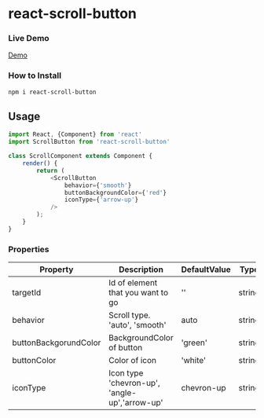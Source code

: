 # react-scroll-button


### Live Demo

[Demo](https://isagul.github.io/react-scroll-button/)

### How to Install

```bash
npm i react-scroll-button
```

## Usage 

```javascript
import React, {Component} from 'react'
import ScrollButton from 'react-scroll-button'

class ScrollComponent extends Component {
    render() {
        return (
            <ScrollButton 
                behavior={'smooth'} 
                buttonBackgroundColor={'red'}
                iconType={'arrow-up'}
            />
        );
    }
}
```

### Properties

| Property  | Description | DefaultValue | Type
| ------------- | ------------- | ------------- | ------------- | 
| targetId  | Id of element that you want to go  | '' | string
| behavior | Scroll type. 'auto', 'smooth'  | auto | string
| buttonBackgorundColor | BackgroundColor of button | 'green' | string
| buttonColor | Color of icon | 'white' | string
| iconType | Icon type 'chevron-up', 'angle-up','arrow-up' | chevron-up | string
